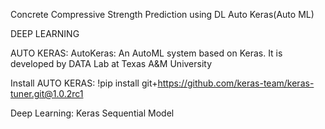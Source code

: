 Concrete Compressive Strength Prediction using DL Auto Keras(Auto ML)

DEEP LEARNING

AUTO KERAS: AutoKeras: An AutoML system based on Keras. It is developed by DATA Lab at Texas A&M University

Install AUTO KERAS: !pip install git+https://github.com/keras-team/keras-tuner.git@1.0.2rc1

Deep Learning: Keras Sequential Model
